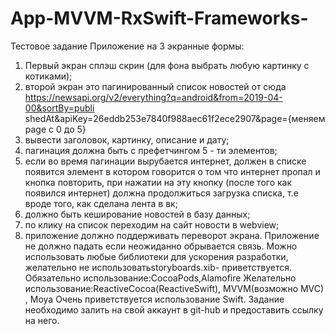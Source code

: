 # App-MVVM-RxSwift-Frameworks-

Тестовое задание
Приложение на 3 экранные формы:
1. Первый экран сплэш скрин (для фона выбрать любую картинку с
котиками);
2. второй экран это пагинированный список новостей от сюда
https://newsapi.org/v2/everything?q=android&from=2019-04-00&sortBy=publi shedAt&apiKey=26eddb253e7840f988aec61f2ece2907&page={​меняем page c 0 до 5}
3. вывести заголовок, картинку, описание и дату;
4. пагинация должна быть с префетчингом 5 - ти элементов;
5. если во время пагинации вырубается интернет, должен в списке
появится элемент в котором говорится о том что интернет пропал и кнопка повторить, при нажатии на эту кнопку (после того как появился интернет) должна продолжиться загрузка списка, т.е вроде того, как сделана лента в вк;
6. должно быть кеширование новостей в базу данных;
7. по клику на список переходим на сайт новости в webview;
8. приложение должно поддерживать переворот экрана.
Приложение не должно падать если неожиданно обрывается связь. Можно использовать любые библиотеки для ускорения разработки, желательно не использовать ​storyboards.​​xib​- приветствуется. Обязательно использование: ​CocoaPods,​​Alamofire
Желательно использование: ​ReactiveCocoa(ReactiveSwift), MVVM(возможно MVC)​, Moya
Очень приветствуется использование ​Swift.
Задание необходимо залить на свой аккаунт в git-hub и предоставить ссылку на него.
